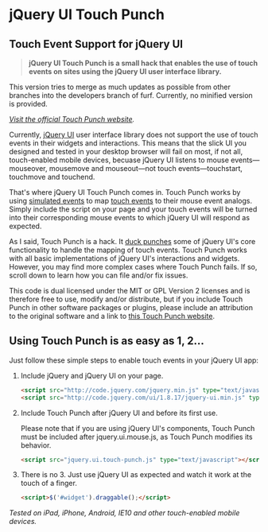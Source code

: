 # jQuery UI Touch Punch
## Touch Event Support for jQuery UI

> **jQuery UI Touch Punch is a small hack that enables the use of touch events on sites using the jQuery UI user interface library.**

This version tries to merge as much updates as possible from other branches into the developers branch of furf. Currently, no minified version is provided.

_[Visit the official Touch Punch website](http://touchpunch.furf.com)._

Currently, [jQuery UI](http://jqueryui.com/) user interface library does not support the use of touch events in their widgets and interactions. This means that the slick UI you designed and tested in your desktop browser will fail on most, if not all, touch-enabled mobile devices, becuase jQuery UI listens to mouse events—mouseover, mousemove and mouseout—not touch events—touchstart, touchmove and touchend.

That's where jQuery UI Touch Punch comes in. Touch Punch works by using [simulated events](https://developer.mozilla.org/en/DOM/document.createEvent) to map [touch events](http://www.html5rocks.com/en/mobile/touch/) to their mouse event analogs. Simply include the script on your page and your touch events will be turned into their corresponding mouse events to which jQuery UI will respond as expected.

As I said, Touch Punch is a hack. It [duck punches](http://en.wikipedia.org/wiki/Monkey_patch) some of jQuery UI's core functionality to handle the mapping of touch events. Touch Punch works with all basic implementations of jQuery UI's interactions and widgets. However, you may find more complex cases where Touch Punch fails. If so, scroll down to learn how you can file and/or fix issues.

This code is dual licensed under the MIT or GPL Version 2 licenses and is therefore free to use, modify and/or distribute, but if you include Touch Punch in other software packages or plugins, please include an attribution to the original software and a link to [this Touch Punch website](http://touchpunch.furf.com/).

## Using Touch Punch is as easy as 1, 2…

Just follow these simple steps to enable touch events in your jQuery UI app:

1. Include jQuery and jQuery UI on your page.

    ```html
    <script src="http://code.jquery.com/jquery.min.js" type="text/javascript"></script>
    <script src="http://code.jquery.com/ui/1.8.17/jquery-ui.min.js" type="text/javascript"></script>
    ```

2. Include Touch Punch after jQuery UI and before its first use.

    Please note that if you are using jQuery UI's components, Touch Punch must be included after jquery.ui.mouse.js, as Touch Punch modifies its behavior.

    ```html
    <script src="jquery.ui.touch-punch.js" type="text/javascript"></script>
    ```

3. There is no 3. Just use jQuery UI as expected and watch it work at the touch of a finger.

    ```html
    <script>$('#widget').draggable();</script>
    ```

_Tested on iPad, iPhone, Android, IE10 and other touch-enabled mobile devices._
